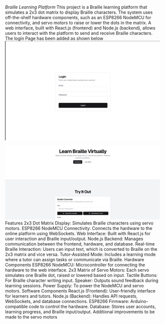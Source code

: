 *Braille Learning Platform*
This project is a Braille learning platform that simulates a 2x3 dot matrix to display Braille characters.
The system uses off-the-shelf hardware components, such as an ESP8266 NodeMCU for connectivity, and servo motors to raise or lower the dots in the matrix. A web interface, built with React.js (frontend) and Node.js (backend), allows users to interact with the platform to send and receive Braille characters.
The login Page has been added as shown below
![img_alt](https://github.com/kelvin169/Braille-Learning-Platform/blob/main/LogIn_Page.png)

![img_alt](https://github.com/kelvin169/Braille-Learning-Platform/blob/main/Braille_Learning.png
)
Features
2x3 Dot Matrix Display: Simulates Braille characters using servo motors.
ESP8266 NodeMCU Connectivity: Connects the hardware to the online platform using WebSockets.
Web Interface: Built with React.js for user interaction and Braille input/output.
Node.js Backend: Manages communication between the frontend, hardware, and database.
Real-time Braille Interaction: Users can input text, which is converted to Braille on the 2x3 matrix and vice versa.
Tutor-Assisted Mode: Includes a learning mode where a tutor can assign tasks or communicate via Braille.
Hardware Components
ESP8266 NodeMCU: Microcontroller for connecting the hardware to the web interface.
2x3 Matrix of Servo Motors: Each servo simulates one Braille dot, raised or lowered based on input.
Tactile Buttons: For Braille character writing input.
Speaker: Outputs sound feedback during learning sessions.
Power Supply: To power the NodeMCU and servo motors.
Software Components
React.js (Frontend): User-friendly interface for learners and tutors.
Node.js (Backend): Handles API requests, WebSockets, and database connections.
ESP8266 Firmware: Arduino-compatible code to control the hardware.
Database: Stores user accounts, learning progress, and Braille input/output.
Additional improvements to be made to the servo motors 
